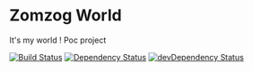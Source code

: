 # Zomzog World
It's my world ! Poc project

[![Build Status](https://travis-ci.org/Zomzog/zomzogWorld.svg)](https://travis-ci.org/Zomzog/zomzogWorld)
[![Dependency Status](https://david-dm.org/Zomzog/zomzogWorld.svg)](https://david-dm.org/Zomzog/zomzogWorld)
[![devDependency Status](https://david-dm.org/Zomzog/zomzogWorld/dev-status.svg)](https://david-dm.org/Zomzog/zomzogWorld#info=devDependencies)